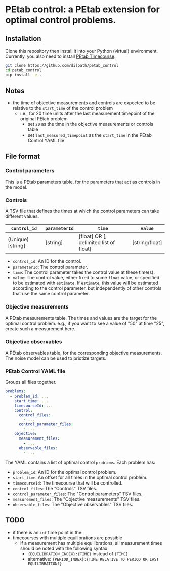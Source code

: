 # PEtab control: a PEtab extension for optimal control problems.

## Installation
Clone this repository then install it into your Python (virtual) environment. Currently, you also need to install [PEtab Timecourse](https://github.com/dilpath/petab_timecourse/#installation).
```bash
git clone https://github.com/dilpath/petab_control
cd petab_control
pip install -e .
```

## Notes
- the time of objective measurements and controls are expected to be relative to the `start_time` of the control problem
  - i.e., for 20 time units after the last measurement timepoint of the original PEtab problem
    - set `20` as the time in the objective measurements or controls table
    - set `last_measured_timepoint` as the `start_time` in the PEtab Control YAML file

## File format
### Control parameters
This is a PEtab parameters table, for the parameters that act as controls in the model.
### Controls
A TSV file that defines the times at which the control parameters can take different values.

| `control_id`  | `parameterId`     | `time`   | `value`                                       |
|----------------------|------------------|------------|--------------------------------------------------------|
| (Unique) [string]    | [string]         | [float] OR [; delimited list of float]  | [string/float] |

- `control_id`: An ID for the control.
- `parameterId`: The control parameter.
- `time`: The control parameter takes the control value at these time(s).
- `value`: The control value, either fixed to some `float` value, or specified to be estimated with `estimate`. If `estimate`, this value will be estimated according to the control parameter, but independently of other controls that use the same control parameter.

### Objective measurements
A PEtab measurements table. The times and values are the target for the optimal control problem. e.g., if you want to see a value of "50" at time "25", create such a measurement here.

### Objective observables
A PEtab observables table, for the corresponding objective measurements. The noise model can be used to priotize targets.

### PEtab Control YAML file
Groups all files together.

```yaml
problems:
  - problem_id: ...
    start_time: ...
    timecourseId: ...
    control:
      control_files:
        - ...
      control_parameter_files:
        - ...
    objective:
      measurement_files:
        - ...
      observable_files:
        - ...
```

The YAML contains a list of optimal control `problems`. Each problem has:
- `problem_id`: An ID for the optimal control problem.
- `start_time`: An offset for all times in the optimal control problem.
- `timecourseId`: The timecourse that will be controlled.
- `control_files`: The "Controls" TSV files.
- `control_parameter_files`: The "Control parameters" TSV files.
- `measurement_files`: The "Objective measurements" TSV files.
- `observable_files`: The "Objective observables" TSV files.


## TODO 
- if there is an `inf` time point in the 
- timecourses with multiple equilibrations are possible
  - if a measurement has multiple equilibrations, all measurement times should be noted with the following syntax
    - `{EQUILIBRATION_INDEX}:{TIME}` instead of `{TIME}`
    - alternative: `{PERIOD_INDEX}:{TIME RELATIVE TO PERIOD OR LAST EQUILIBRATION?}`
